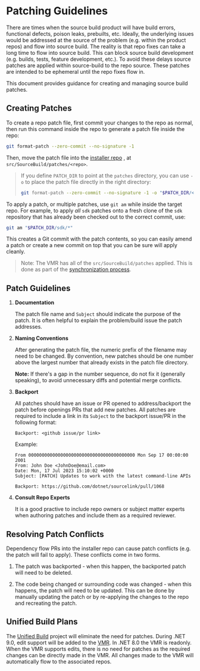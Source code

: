 # Patching Guidelines

There are times when the source build product will have build errors, functional
defects, poison leaks, prebuilts, etc. Ideally, the underlying issues
would be addressed at the source of the problem (e.g. within the product repos)
and flow into source build. The reality is that repo fixes can take a long
 time to flow into source build. This can block source build development
(e.g. builds, tests, feature development, etc.). To avoid these delays source
patches are applied within source-build to the repo source. These patches are intended
to be ephemeral until the repo fixes flow in.

This document provides guidance for creating and managing source build patches.

## Creating Patches

To create a repo patch file, first commit your changes to the repo as normal,
then run this command inside the repo to generate a patch file inside the repo:

```sh
git format-patch --zero-commit --no-signature -1
```

Then, move the patch file into the [installer repo](https://github.com/dotnet/installer/tree/main/src/SourceBuild/patches)
, at `src/SourceBuild/patches/<repo>`.

> If you define `PATCH_DIR` to point at the `patches` directory, you can use
> `-o` to place the patch file directly in the right directory:
>
> ```sh
> git format-patch --zero-commit --no-signature -1 -o "$PATCH_DIR/<repo>"
> ```

To apply a patch, or multiple patches, use `git am` while inside the target
repo. For example, to apply *all* `sdk` patches onto a fresh clone of the `sdk`
repository that has already been checked out to the correct commit, use:

```sh
git am "$PATCH_DIR/sdk/*"
```

This creates a Git commit with the patch contents, so you can easily amend a
patch or create a new commit on top that you can be sure will apply cleanly.

> Note: The VMR has all of the `src/SourceBuild/patches` applied. This is done as
part of the [synchronization process](https://github.com/dotnet/arcade/blob/main/Documentation/UnifiedBuild/VMR-Design-And-Operation.md#source-build-patches).

## Patch Guidelines

1. **Documentation**

    The patch file name and `Subject` should indicate the purpose of the patch. It is often
    helpful to explain the problem/build issue the patch addresses.

1. **Naming Conventions**

    After generating the patch file, the numeric prefix of the filename may need to
    be changed. By convention, new patches should be one number above the largest
    number that already exists in the patch file directory.

    **Note:** If there's a gap in the number sequence, do not fix it (generally
    speaking), to avoid unnecessary diffs and potential merge conflicts.

1. **Backport**

    All patches should have an issue or PR opened to address/backport the patch before
    openings PRs that add new patches.  All patches are required to include a link
    in its `Subject` to the backport issue/PR in the following format:

    `Backport: <github issue/pr link>`

    Example:

    ``` text
    From 0000000000000000000000000000000000000000 Mon Sep 17 00:00:00 2001
    From: John Doe <JohnDoe@email.com>
    Date: Mon, 17 Jul 2023 15:10:02 +0000
    Subject: [PATCH] Updates to work with the latest command-line APIs

    Backport: https://github.com/dotnet/sourcelink/pull/1068
    ```

1. **Consult Repo Experts**

    It is a good practive to include repo owners or subject matter experts when authoring
    patches and include them as a required reviewer.

## Resolving Patch Conflicts

Dependency flow PRs into the installer repo can cause patch conflicts (e.g. the
patch will fail to apply). These conflicts come in two forms.

1. The patch was backported - when this happen, the backported patch will need to
be deleted.

1. The code being changed or surrounding code was changed - when this happens, the
patch will need to be updated. This can be done by manually updating the patch or
by re-applying the changes to the repo and recreating the patch.

## Unified Build Plans

The [Unified Build](https://github.com/dotnet/arcade/blob/main/Documentation/UnifiedBuild/README.md)
project will eliminate the need for patches. During .NET 9.0, edit support will be
added to the [VMR](https://github.com/dotnet/dotnet). In .NET 8.0
the VMR is readonly. When the VMR supports edits, there is no need for patches as
the required changes can be directly made in the VMR. All changes made to the VMR will automatically
flow to the associated repos.
